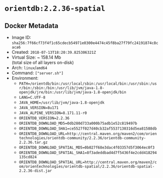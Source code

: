 # `orientdb:2.2.36-spatial`

## Docker Metadata

- Image ID: `sha256:7f66cf73f4f1c65cdecb54971e0300e4474c45f8ba27f79fc24191874c8caca6`
- Created: `2018-07-13T18:20:39.825306321Z`
- Virtual Size: ~ 158.14 Mb  
  (total size of all layers on-disk)
- Arch: `linux`/`amd64`
- Command: `["server.sh"]`
- Environment:
  - `PATH=/orientdb/bin:/usr/local/sbin:/usr/local/bin:/usr/sbin:/usr/bin:/sbin:/bin:/usr/lib/jvm/java-1.8-openjdk/jre/bin:/usr/lib/jvm/java-1.8-openjdk/bin`
  - `LANG=C.UTF-8`
  - `JAVA_HOME=/usr/lib/jvm/java-1.8-openjdk`
  - `JAVA_VERSION=8u171`
  - `JAVA_ALPINE_VERSION=8.171.11-r0`
  - `ORIENTDB_VERSION=2.2.36`
  - `ORIENTDB_DOWNLOAD_MD5=0db280d733a000b75adb1e52c819497b`
  - `ORIENTDB_DOWNLOAD_SHA1=ce5527f027d40cb32af5537130316d5ea81588db`
  - `ORIENTDB_DOWNLOAD_URL=http://central.maven.org/maven2/com/orientechnologies/orientdb-community/2.2.36/orientdb-community-2.2.36.tar.gz`
  - `ORIENTDB_DOWNLOAD_SPATIAL_MD5=0b027f68e3dac4f03357d5f3064ec0f3`
  - `ORIENTDB_DOWNLOAD_SPATIAL_SHA1=8f3adeddbad4d7f5436f4e2cdd418294135cd824`
  - `ORIENTDB_DOWNLOAD_SPATIAL_URL=http://central.maven.org/maven2/com/orientechnologies/orientdb-spatial/2.2.36/orientdb-spatial-2.2.36-dist.jar`
